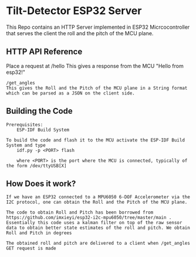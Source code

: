 # Tilt-Detector ESP32 Server

This Repo contains an HTTP Server implemented in ESP32 Micrcocontroller that serves the client the roll and the pitch of the MCU plane.

## HTTP API Reference

Place a request at 
    /hello
    This gives a response from the MCU "Hello from esp32!"

    /get_angles
    This gives the Roll and the Pitch of the MCU plane in a String format which can be parsed as a JSON on the client side. 

## Building the Code
    
    Prerequisites:
        ESP-IDF Build System

    To build the code and flash it to the MCU activate the ESP-IDF Build System and type
        idf.py -p <PORT> flash

        where <PORT> is the port where the MCU is connected, typically of the form /dev/ttyUSB[X]

## How Does it work?

    If we have an ESP32 connected to a MPU6050 6-DOF Accelerometer via the I2C protocol, one can obtain the Roll and the Pitch of the MCU plane.

    The code to obtain Roll and Pitch has been borrowed from https://github.com/imxieyi/esp32-i2c-mpu6050/tree/master/main . Essentially this code uses a kalman filter on top of the raw sensor data to obtain better state estimates of the roll and pitch. We obtain Roll and Pitch in degrees

    The obtained roll and pitch are delivered to a client when /get_angles GET request is made


